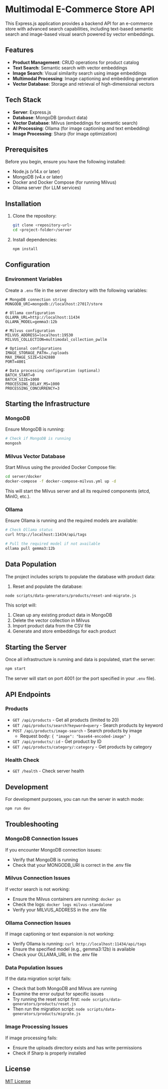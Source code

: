 # Multimodal E-Commerce Store API

This Express.js application provides a backend API for an e-commerce store with advanced search capabilities, including text-based semantic search and image-based visual search powered by vector embeddings.

## Features

- **Product Management**: CRUD operations for product catalog
- **Text Search**: Semantic search with vector embeddings
- **Image Search**: Visual similarity search using image embeddings
- **Multimodal Processing**: Image captioning and embedding generation
- **Vector Database**: Storage and retrieval of high-dimensional vectors

## Tech Stack

- **Server**: Express.js
- **Database**: MongoDB (product data)
- **Vector Database**: Milvus (embeddings for semantic search)
- **AI Processing**: Ollama (for image captioning and text embedding)
- **Image Processing**: Sharp (for image optimization)

## Prerequisites

Before you begin, ensure you have the following installed:

- Node.js (v14.x or later)
- MongoDB (v4.x or later)
- Docker and Docker Compose (for running Milvus)
- Ollama server (for LLM services)

## Installation

1. Clone the repository:
   ```bash
   git clone <repository-url>
   cd <project-folder>/server
   ```

2. Install dependencies:
   ```bash
   npm install
   ```

## Configuration

### Environment Variables

Create a `.env` file in the server directory with the following variables:

```
# MongoDB connection string
MONGODB_URI=mongodb://localhost:27017/store

# Ollama configuration
OLLAMA_URL=http://localhost:11434
OLLAMA_MODEL=gemma3:12b

# Milvus configuration
MILVUS_ADDRESS=localhost:19530
MILVUS_COLLECTION=multimodal_collection_pwllm

# Optional configurations
IMAGE_STORAGE_PATH=./uploads
MAX_IMAGE_SIZE=5242880
PORT=4001

# Data processing configuration (optional)
BATCH_START=0
BATCH_SIZE=1000
PROCESSING_DELAY_MS=1000
PROCESSING_CONCURRENCY=3
```

## Starting the Infrastructure

### MongoDB

Ensure MongoDB is running:

```bash
# Check if MongoDB is running
mongosh
```

### Milvus Vector Database

Start Milvus using the provided Docker Compose file:

```bash
cd server/docker
docker-compose -f docker-compose-milvus.yml up -d
```

This will start the Milvus server and all its required components (etcd, MinIO, etc.).

### Ollama

Ensure Ollama is running and the required models are available:

```bash
# Check Ollama status
curl http://localhost:11434/api/tags

# Pull the required model if not available
ollama pull gemma3:12b
```

## Data Population

The project includes scripts to populate the database with product data:

1. Reset and populate the database:

```bash
node scripts/data-generators/products/reset-and-migrate.js
```

This script will:
1. Clean up any existing product data in MongoDB
2. Delete the vector collection in Milvus
3. Import product data from the CSV file
4. Generate and store embeddings for each product

## Starting the Server

Once all infrastructure is running and data is populated, start the server:

```bash
npm start
```

The server will start on port 4001 (or the port specified in your `.env` file).

## API Endpoints

### Products

- `GET /api/products` - Get all products (limited to 20)
- `GET /api/products/search?keyword=query` - Search products by keyword
- `POST /api/products/image-search` - Search products by image
  - Request body: `{ "image": "base64-encoded-image" }`
- `GET /api/products/:id` - Get product by ID
- `GET /api/products/category/:category` - Get products by category

### Health Check

- `GET /health` - Check server health

## Development

For development purposes, you can run the server in watch mode:

```bash
npm run dev
```

## Troubleshooting

### MongoDB Connection Issues

If you encounter MongoDB connection issues:
- Verify that MongoDB is running
- Check that your MONGODB_URI is correct in the .env file

### Milvus Connection Issues

If vector search is not working:
- Ensure the Milvus containers are running: `docker ps`
- Check the logs: `docker logs milvus-standalone`
- Verify your MILVUS_ADDRESS in the .env file

### Ollama Connection Issues

If image captioning or text expansion is not working:
- Verify Ollama is running: `curl http://localhost:11434/api/tags`
- Ensure the specified model (e.g., gemma3:12b) is available
- Check your OLLAMA_URL in the .env file

### Data Population Issues

If the data migration script fails:
- Check that both MongoDB and Milvus are running
- Examine the error output for specific issues
- Try running the reset script first: `node scripts/data-generators/products/reset.js`
- Then run the migration script: `node scripts/data-generators/products/migrate.js`

### Image Processing Issues

If image processing fails:
- Ensure the uploads directory exists and has write permissions
- Check if Sharp is properly installed

## License

[MIT License](LICENSE)
